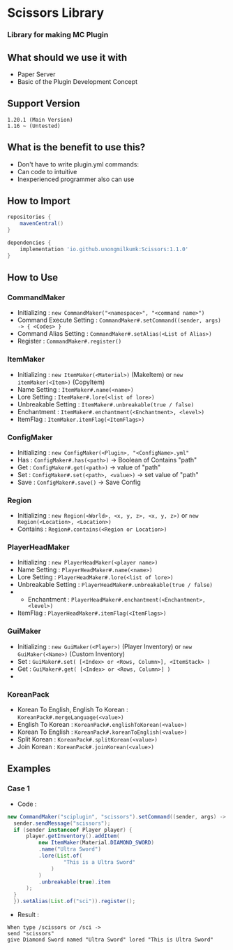 # Scissors Library
### Library for making MC Plugin

## What should we use it with
- Paper Server
- Basic of the Plugin Development Concept

## Support Version
```
1.20.1 (Main Version)
1.16 ~ (Untested)
``` 

## What is the benefit to use this?
- Don't have to write plugin.yml commands:
- Can code to intuitive
- Inexperienced programmer also can use


## How to Import
```gradle 
repositories {
    mavenCentral()
}

dependencies {
    implementation 'io.github.unongmilkumk:Scissors:1.1.0'
}
```

## How to Use

### CommandMaker
- Initializing : ```new CommandMaker("<namespace>", "<command name>")```
- Command Execute Setting : ```CommandMaker#.setCommand((sender, args) -> { <Codes> }```
- Command Alias Setting : ```CommandMaker#.setAlias(<List of Alias>)```
- Register : ```CommandMaker#.register()```

### ItemMaker
- Initializing : ```new ItemMaker(<Material>)``` (MakeItem) or ```new itemMaker(<Item>)``` (CopyItem)
- Name Setting : ```ItemMaker#.name(<name>)```
- Lore Setting : ```ItemMaker#.lore(<list of lore>)```
- Unbreakable Setting : ```ItemMaker#.unbreakable(true / false)```
- Enchantment : ```ItemMaker#.enchantment(<Enchantment>, <level>)```
- ItemFlag : ```ItemMaker.itemFlag(<ItemFlags>)```

### ConfigMaker
- Initializing : ```new ConfigMaker(<Plugin>, "<ConfigName>.yml"```
- Has : ```ConfigMaker#.has(<path>)``` -> Boolean of Contains "path"
- Get : ```ConfigMaker#.get(<path>)``` -> value of "path"
- Set : ```ConfigMaker#.set(<path>, <value>)``` -> set value of "path"
- Save : ```ConfigMaker#.save()``` -> Save Config

### Region
- Initializing : ```new Region(<World>, <x, y, z>, <x, y, z>)``` or ```new Region(<Location>, <Location>)```
- Contains : ```Region#.contains(<Region or Location>)```

### PlayerHeadMaker
- Initializing : ```new PlayerHeadMaker(<player name>)```
- Name Setting : ```PlayerHeadMaker#.name(<name>)```
- Lore Setting : ```PlayerHeadMaker#.lore(<list of lore>)```
- Unbreakable Setting : ```PlayerHeadMaker#.unbreakable(true / false)```
- - Enchantment : ```PlayerHeadMaker#.enchantment(<Enchantment>, <level>)```
- ItemFlag : ```PlayerHeadMaker#.itemFlag(<ItemFlags>)```

### GuiMaker
- Initializing : ```new GuiMaker(<Player>)``` (Player Inventory) or 
```new GuiMaker(<Name>)``` (Custom Inventory)
- Set : ```GuiMaker#.set( [<Index> or <Rows, Column>], <ItemStack> )```
- Get : ```GuiMaker#.get( [<Index> or <Rows, Column>] )```
- 
### KoreanPack
- Korean To English, English To Korean : ```KoreanPack#.mergeLanguage(<value>)```
- English To Korean : ```KoreanPack#.englishToKorean(<value>)```
- Korean To English : ```KoreanPack#.koreanToEnglish(<value>)```
- Split Korean : ```KoreanPack#.splitKorean(<value>)```
- Join Korean : ```KoreanPack#.joinKorean(<value>)```


## Examples

### Case 1
- Code : 
```java 
new CommandMaker("sciplugin", "scissors").setCommand((sender, args) -> {
  sender.sendMessage("scissors");
  if (sender instanceof Player player) {
      player.getInventory().addItem(
          new ItemMaker(Material.DIAMOND_SWORD)
          .name("Ultra Sword")
          .lore(List.of(
                  "This is a Ultra Sword"
              )
          )
          .unbreakable(true).item
      );
  }
  }).setAlias(List.of("sci")).register();
```
- Result : 
``` 
When type /scissors or /sci -> 
send "scissors"
give Diamond Sword named "Ultra Sword" lored "This is Ultra Sword"
```